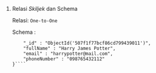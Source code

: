 1.  Relasi *Skiljek* dan Schema

    Relasi: `One-to-One`

    Schema :

    ````{
        "_id" : "ObjectId('507f1f77bcf86cd799439011')",
        "fullName" : "Harry James Potter",
        "email" : "harrypotter@mail.com",
        "phoneNumber" : "098765432112"
    }````
